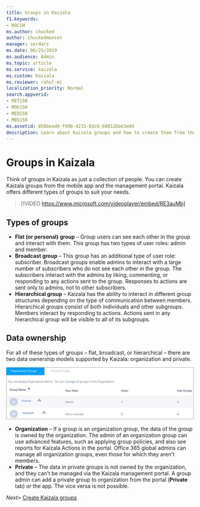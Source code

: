 ```yaml
---
title: Groups in Kaizala
f1.keywords:
- NOCSH
ms.author: chucked
author: chuckedmonson
manager: serdars
ms.date: 06/25/2019
ms.audience: Admin
ms.topic: article
ms.service: kaizala
ms.custom: Kaizala
ms.reviewer: rahul-mi
localization_priority: Normal
search.appverid:
- MET150
- MOE150
- MED150
- MBS150
ms.assetid: 858bead0-f99b-4215-83c6-b8812bbe3edd
description: Learn about Kaizala groups and how to create them from the mobile app and the management portal.
---
```


# Groups in Kaizala

Think of groups in Kaizala as just a collection of people. You can create Kaizala groups from the mobile app and the management portal. Kaizala offers different types of groups to suit your needs.

> [!VIDEO https://www.microsoft.com/videoplayer/embed/RE3auMb] 

## Types of groups

- **Flat (or personal) group** – Group users can see each other in the group and interact with them. This group has two types of user roles: admin and member.
- **Broadcast group** – This group has an additional type of user role: subscriber. Broadcast groups enable admins to interact with a large number of subscribers who do not see each other in the group. The subscribers interact with the admins by liking, commenting, or responding to any actions sent to the group. Responses to actions are sent only to admins, not to other subscribers.
- **Hierarchical group** – Kaizala has the ability to interact in different group structures depending on the type of communication between members. Hierarchical groups consist of both individuals and other subgroups. Members interact by responding to actions. Actions sent in any hierarchical group will be visible to all of its subgroups.

## Data ownership

For all of these types of groups – flat, broadcast, or hierarchical – there are two data ownership models supported by Kaizala: organization and private.

![Kaizala organization groups view.](media/c05e9bd2-05cb-4178-a44a-053e01db36bc.png)

- **Organization** – If a group is an organization group, the data of the group is owned by the organization. The admin of an organization group can use advanced features, such as applying group policies, and also see reports for Kaizala Actions in the portal. Office 365 global admins can manage all organization groups, even those for which they aren't members.
- **Private** – The data in private groups is not owned by the organization, and they can't be managed via the Kaizala management portal. A group admin can add a private group to organization from the portal (**Private** tab) or the app. The vice versa is not possible.

*Next>* [Create Kaizala groups](create-kaizala-groups.md)
  

